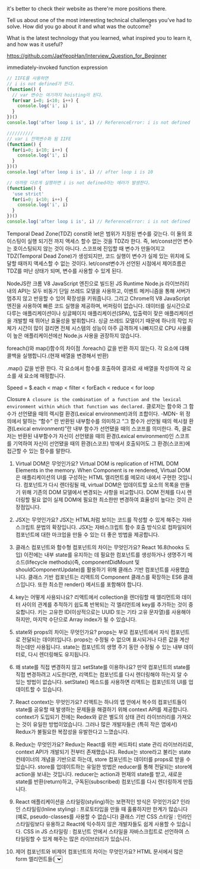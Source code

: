 it's better to check their website as there're more positions there.

Tell us about one of the most interesting technical challenges you’ve had to solve. How did you go about it and what was the outcome?

What is the latest technology that you learned, what inspired you to learn it, and how was it useful?

https://github.com/JaeYeopHan/Interview_Question_for_Beginner

immediately-invoked function expression

```js
// IIFE를 사용하면
// i is not defined가 뜬다.
(function() {
  // var 변수는 여기까지 hoisting이 된다.
  for(var i=0; i<10; i++) {
    console.log('i', i)
  }
})()
console.log('after loop i is', i) // ReferenceError: i is not defined

//////////
// var i 전역변수화 됨 IIFE
(function() {
  for(i=0; i<10; i++) {
    console.log('i', i)
  }
})()
console.log('after loop i is', i) // after loop i is 10

// 아까랑 다르게 실행하면 i is not defined라는 에러가 발생한다.
(function() {
  'use strict'
  for(i=0; i<10; i++) {
    console.log('i', i)
  }
})()
console.log('after loop i is', i) // ReferenceError: i is not defined
```

Temporal Dead Zone(TDZ)
const와 let은 범위가 지정된 변수를 갖는다.
이 둘의 호이스팅이 실행 되기전 까지 액세스 할수 없는 것을 TDZ라 한다.
즉, let/const선언 변수는 호이스팅되지 않는 것이 아니다. 스코프에 진입할 때 변수가 만들어지고 TDZ(Temporal Dead Zone)가 생성되지만, 코드 실행이 변수가 실제 있는 위치에 도달할 때까지 액세스할 수 없는 것이다. let/const변수가 선언된 시점에서 제어흐름은 TDZ를 떠난 상태가 되며, 변수를 사용할 수 있게 된다.

NodeJS란
크롬 V8 JavaScript 엔진으로 빌드된 JS Runtime
Node.js 라이브러리 내의 API는 모두 비동기
단일 쓰레드 모델을 사용하고, 이벤트 메커니즘을 통해 서버가 멈추지 않고 반응할 수 있어 확장성을 키워줍니다.
그리고 Chrome의 V8 JavaScript 엔진을 사용하여 빠른 코드 실행을 제공하며, 버퍼링이 없습니다.
데이터를 실시간으로 다루는 애플리케이션이나 싱글페이지 애플리케이션(SPA), 입출력이 잦은 애플리케이션을 개발할 때 뛰어난 효율성을 발휘합니다.
싱글 쓰레드 모델이기 때문에 하나의 작업 자체가 시간이 많이 걸리면 전체 시스템의 성능이 아주 급격하게 나빠지므로 CPU 사용률이 높은 애플리케이션에선 Node.js 사용을 권장하지 않습니다.

foreach()와 map()함수의 차이점
.foreach()
값을 반환 하지 않는다.
각 요소에 대해 콜백을 실행합니다.(현재 배열을 변경해서 반환)

.map()
값을 반환 한다.
각 요소에서 함수를 호출하여 결과로 새 배열을 작성하여 각 요소를 새 요소에 매핑합니다.

Speed = $.each < map < filter < forEach < reduce < for loop

Closure
`A closure is the combination of a function and the lexical environment within which that function was declared.`
클로저는 함수와 그 함수가 선언됐을 때의 렉시컬 환경(Lexical environment)과의 조합이다. -MDN-
위 정의에서 말하는 “함수” 란 반환된 내부함수를 의미하고 “그 함수가 선언될 때의 렉시컬 환경(Lexical environment)”란 내부 함수가 선언됐을 때의 스코프를 의미한다.
즉, 클로저는 반환된 내부함수가 자신이 선언됐을 때의 환경(Lexical environment)인 스코프를 기억하여 자신이 선언됐을 때의 환경(스코프) 밖에서 호출되어도 그 환경(스코프)에 접근할 수 있는 함수를 말한다.

1. Virtual DOM은 무엇인가요?
Virtual DOM is replication of HTML DOM Elements in the memory.
When Component is re rendered, 
Virtual DOM은 애플리케이션의 UI를 구성하는 HTML 엘리먼트를 메모리 내에서 구현한 것입니다. 컴포넌트가 다시 렌더링될 때, virtual DOM은 업데이트할 요소의 목록을 만들기 위해 기존의 DOM 모델에서 변경되는 사항을 비교합니다. DOM 전체를 다시 렌더링할 필요 없이 실제 DOM에 필요한 최소한만 변경하여 효율성이 높다는 것이 큰 장점입니다.

2. JSX는 무엇인가요?
JSX는 HTML처럼 보이는 코드를 작성할 수 있게 해주는 자바스크립트 문법의 확장입니다. JSX는 자바스크립트 함수 호출 방식으로 컴파일되어 컴포넌트에 대한 마크업을 만들 수 있는 더 좋은 방법을 제공합니다.

3. 클래스 컴포넌트와 함수형 컴포넌트의 차이는 무엇인가요?
React 16.8(hooks 도입) 이전에는 내부 state를 유지하는 데 필요한 컴포넌트를 생성하거나 생명주기 메소드(lifecycle methods)(즉, componentDidMount 및 shouldComponentUpdate)를 활용하기 위해 클래스 기반 컴포넌트를 사용했습니다. 클래스 기반 컴포넌트는 리액트의 Component 클래스를 확장하는 ES6 클래스입니다. 또한 최소한 render() 메서드를 포함해야 합니다.

4. key는 어떻게 사용되나요?
리액트에서 collection을 렌더링할 때 엘리먼트와 데이터 사이의 관계를 추적하기 쉽도록 반복되는 각 엘리먼트에 key를 추가하는 것이 중요합니다. 키는 고유한 ID(이상적으로는 UUID 또는 기타 고유 문자열)를 사용해야 하지만, 마지막 수단으로 Array index가 될 수 있습니다.

5. state와 props의 차이는 무엇인가요?
props는 부모 컴포넌트에서 자식 컴포넌트로 전달되는 데이터입니다. props는 수정될 수 없으며 표시되거나 다른 값을 계산하는데만 사용됩니다. state는 컴포넌트의 생명 주기 동안 수정될 수 있는 내부 데이터로, 다시 렌더링해도 유지됩니다.

6. 왜 state를 직접 변경하지 않고 setState를 이용하나요?
만약 컴포넌트의 state를 직접 변경하려고 시도한다면, 리액트는 컴포넌트를 다시 렌더링해야 하는지 알 수 있는 방법이 없습니다. setState() 메소드를 사용하면 리액트는 컴포넌트의 UI를 업데이트할 수 있습니다.

9. React context는 무엇인가요?
리액트는 하나의 앱 안에서 복수의 컴포넌트들이 state를 공유할 때 발생하는 문제들을 해결하기 위해 context API를 제공합니다. context가 도입되기 전에는 Redex와 같은 별도의 상태 관리 라이브러리를 가져오는 것이 유일한 방법이었습니다. 그러나 많은 개발자들은 (특히 작은 앱에서) Redux가 불필요한 복잡성을 유발한다고 느꼈습니다.

10. Redux는 무엇인가요?
Redux는 React를 위한 써드파티 state 관리 라이브러리로, context API가 개발되기 전부터 존재했습니다. Redux는 store라고 불리는 state 컨테이너의 개념을 기반으로 하는데, store 컴포넌트는 데이터를 props로 받을 수 있습니다. store를 업데이트하는 유일한 방법은 reducer를 통해 전달되는 store에 action을 보내는 것입니다. reducer는 action과 현재의 state를 받고, 새로운 state를 반환(return)하고, 구독된(subscribed) 컴포넌트를 다시 렌더링하게 만듭니다.

11. React 애플리케이션을 스타일링(styling)하는 보편적인 방식은 무엇인가요?
인라인 스타일링(Inline styling) : 프로토타입을 만들 때 훌륭하지만 한계가 많습니다 (예로, pseudo-classes를 사용할 수 없습니다)
클래스 기반 CSS 스타일 : 인라인 스타일링보다 유용하고 React에 익수하지 않은 개발자들도 쉽게 사용할 수 있습니다.
CSS in JS 스타일링 : 컴포넌트 안에서 스타일을 자바스크립트로 선언하여 스타일링할 수 있게 해주는 많은 라이브러리가 있습니다.

12. 제어 컴포넌트와 비제어 컴포넌트의 차이는 무엇인가요?
HTML 문서에서 많은 form 엘리먼트들(<select>, <textarea>, <input> 등)은 고유한 state를 유지합니다. 비제어 컴포넌트는 DOM을 이러한 input들의 state에 대한 진짜 근원(source of truth for the state of these inputs)으로 취급합니다. 제어 컴포넌트에서 내부 state는 엘리먼트의 값(value)를 추적하기 위해 사용됩니다. input의 값이 변경되면 리액트는 input을 다시 렌더링합니다. 비제어 컴포넌트는 non-React 코드와 합칠 때(예를 들어 jQuery 플러그인의 일부를 지원해야 할 때) 유용하게 사용될 수 있습니다.

13. 생명주기(lifecycle) 메소드는 무엇인가요?
클래스 기반 컴포넌트는 그들이 mount(DOM에 렌더링)되었을 때, unmount될 때 등과 같이 그들의 생명주기 중 특정한 시점에 호출되는 특별한 메소드를 선언할 수 있습니다. 이는 예를 들면 컴포넌트가 필요로 하는 것을 셋팅 및 해제하거나, 타이머를 설정하거나 브라우저 이벤트에 바인딩하는 데 유용합니다.

아래의 생명주기 메소드들은 컴포넌트를 불러오기 위해 사용할 수 있습니다.

14. React hooks는 무엇인가요?
Hooks는 클래스 기반 컴포넌트의 장점(예를 들면 내부 state와 생명주기 메소드)을 함수형 컴포넌트로 가져오려는 리액트의 시도입니다.

15. React hooks의 장점은 무엇인가요?
클래스 기반 컴포넌트, lifecycle hooks, this의 필요성이 사라집니다
공통 기능을 커스텀 hook로 만들어서 로직을 재사용하기 쉬워집니다.
컴포넌트 자체에서 로직을 분리할 수 있어서 읽기 쉽고 테스트하기 쉬운 코드를 작성할 수 있습니다.
